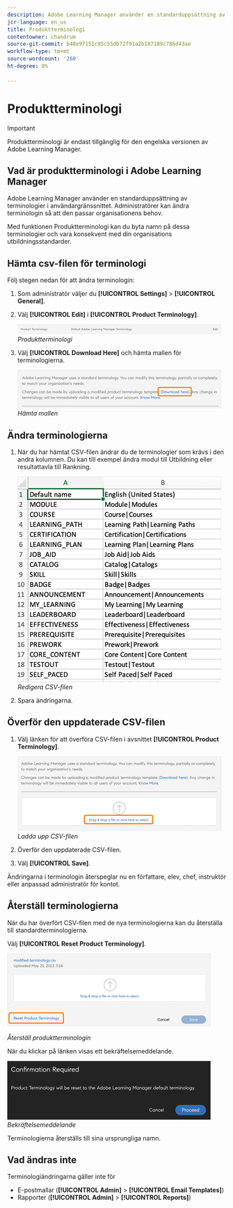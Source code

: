 ```yaml
---
description: Adobe Learning Manager använder en standarduppsättning av terminologier i användargränssnittet. Administratörer kan ändra terminologin så att den passar organisationens behov.
jcr-language: en_us
title: Produktterminologi
contentowner: chandrum
source-git-commit: b48e97151c95c55db72f91a2b187189c786d43ae
workflow-type: tm+mt
source-wordcount: '260'
ht-degree: 0%

---
```


# Produktterminologi

>[!IMPORTANT]
>
>Produktterminologi är endast tillgänglig för den engelska versionen av Adobe Learning Manager.

## Vad är produktterminologi i Adobe Learning Manager

Adobe Learning Manager använder en standarduppsättning av terminologier i användargränssnittet. Administratörer kan ändra terminologin så att den passar organisationens behov.

Med funktionen Produktterminologi kan du byta namn på dessa terminologier och vara konsekvent med din organisations utbildningsstandarder.

## Hämta csv-filen för terminologi

Följ stegen nedan för att ändra terminologin:

1. Som administratör väljer du **[!UICONTROL Settings]** > **[!UICONTROL General]**.
1. Välj **[!UICONTROL Edit]** i **[!UICONTROL Product Terminology]**.

   ![](assets/product-terminology-settings.png)
   _Produktterminologi_

1. Välj **[!UICONTROL Download Here]** och hämta mallen för terminologierna.

   ![](assets/download-here-pt.png)
   _Hämta mallen_

## Ändra terminologierna

1. När du har hämtat CSV-filen ändrar du de terminologier som krävs i den andra kolumnen. Du kan till exempel ändra modul till Utbildning eller resultattavla till Rankning.

   ![](assets/csv-product-terminology.png)
   _Redigera CSV-filen_

1. Spara ändringarna.

## Överför den uppdaterade CSV-filen

1. Välj länken för att överföra CSV-filen i avsnittet **[!UICONTROL Product Terminology]**.

   ![](assets/update-the-csv.png)
   _Ladda upp CSV-filen_

1. Överför den uppdaterade CSV-filen.
1. Välj **[!UICONTROL Save]**.

Ändringarna i terminologin återspeglar nu en författare, elev, chef, instruktör eller anpassad administratör för kontot.

## Återställ terminologierna

När du har överfört CSV-filen med de nya terminologierna kan du återställa till standardterminologierna.

Välj **[!UICONTROL Reset Product Terminology]**.

![](assets/reset-the-terminology.png)

_Återställ produktterminologin_

När du klickar på länken visas ett bekräftelsemeddelande.

![](assets/confirmation.png)
_Bekräftelsemeddelande_

Terminologierna återställs till sina ursprungliga namn.

## Vad ändras inte

Terminologiändringarna gäller inte för

* E-postmallar (**[!UICONTROL Admin]** > **[!UICONTROL Email Templates]**)
* Rapporter (**[!UICONTROL Admin]** > **[!UICONTROL Reports]**)


